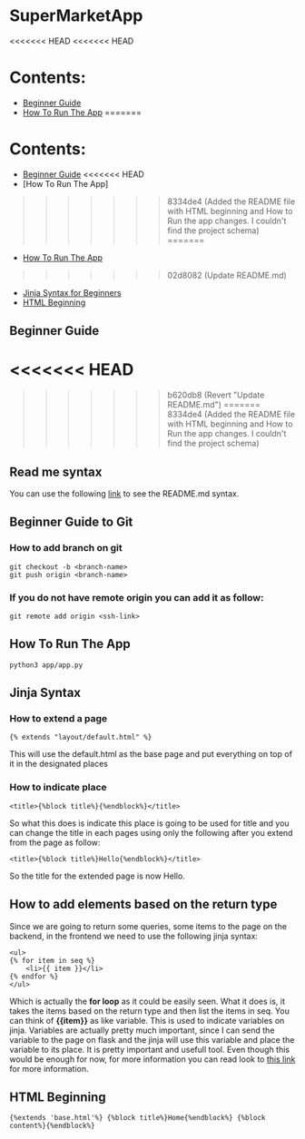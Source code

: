 # SuperMarketApp

<<<<<<< HEAD
<<<<<<< HEAD
# Contents:

- [Beginner Guide](#beginner-guide)
- [How To Run The App](#how-to-run-the-app)
=======
# Contents:

- [Beginner Guide](#beginner-guide)
<<<<<<< HEAD
- [How To Run The App]
>>>>>>> 8334de4 (Added the README file with HTML beginning and How to Run the app changes. I couldn't find the project schema)
=======
- [How To Run The App](#how-to-run-the-app)
>>>>>>> 02d8082 (Update README.md)
- [Jinja Syntax for Beginners](#jinja-syntax)
- [HTML Beginning](#html-beginning)

## Beginner Guide

<<<<<<< HEAD
=======
>>>>>>> b620db8 (Revert "Update README.md")
=======
>>>>>>> 8334de4 (Added the README file with HTML beginning and How to Run the app changes. I couldn't find the project schema)
## Read me syntax

You can use the following [link](https://docs.github.com/en/get-started/writing-on-github/getting-started-with-writing-and-formatting-on-github/basic-writing-and-formatting-syntax) to see the README.md syntax.

## Beginner Guide to Git

### How to add branch on git

```
git checkout -b <branch-name>
git push origin <branch-name>
```

### If you do not have remote origin you can add it as follow:

```
git remote add origin <ssh-link>
```

## How To Run The App

```
python3 app/app.py
```

## Jinja Syntax

### How to extend a page

```
{% extends "layout/default.html" %}
```

This will use the default.html as the base page and put everything on top of it in the designated places

### How to indicate place

```
<title>{%block title%}{%endblock%}</title>
```

So what this does is indicate this place is going to be used for title and you can change the title in each pages using only the following after you extend from the page as follow:

```
<title>{%block title%}Hello{%endblock%}</title>
```

So the title for the extended page is now Hello.

## How to add elements based on the return type

Since we are going to return some queries, some items to the page on the backend, in the frontend we need to use the following jinja syntax:

```
<ul>
{% for item in seq %}
    <li>{{ item }}</li>
{% endfor %}
</ul>
```

Which is actually the **for loop** as it could be easily seen. What it does is, it takes the items based on the return type and then list the items in seq. You can think of **{{item}}** as like variable. This is used to indicate variables on jinja.
Variables are actually pretty much important, since I can send the variable to the page on flask and the jinja will use this variable and place the variable to its place. It is pretty important and usefull tool.
Even though this would be enough for now, for more information you can read look to [this link](https://jinja.palletsprojects.com/en/stable/templates/) for more information.

## HTML Beginning

```
{%extends 'base.html'%} {%block title%}Home{%endblock%} {%block
content%}{%endblock%}
```
